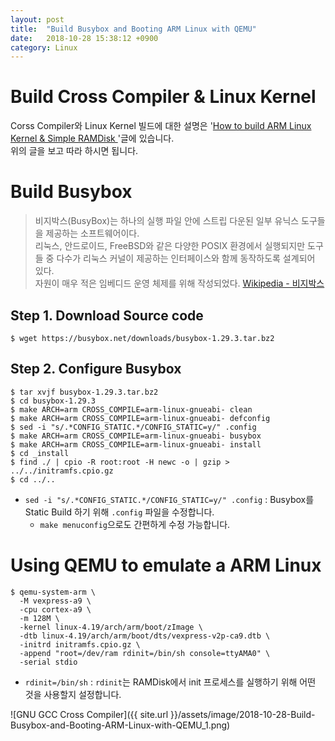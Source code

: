 ```yaml
---
layout: post
title:  "Build Busybox and Booting ARM Linux with QEMU"
date:   2018-10-28 15:38:12 +0900
category: Linux
---
```


# Build Cross Compiler & Linux Kernel

Corss Compiler와 Linux Kernel 빌드에 대한 설명은 '[How to build ARM Linux Kernel & Simple RAMDisk
](http://kyuhyuk.kr/article/linux/2018/10/27/How-to-build-ARM-Linux-Kernel-and-Simple-RAMDisk)'글에 있습니다.  
위의 글을 보고 따라 하시면 됩니다.

# Build Busybox

> 비지박스(BusyBox)는 하나의 실행 파일 안에 스트립 다운된 일부 유닉스 도구들을 제공하는 소프트웨어이다.  
> 리눅스, 안드로이드, FreeBSD와 같은 다양한 POSIX 환경에서 실행되지만 도구들 중 다수가 리눅스 커널이 제공하는 인터페이스와 함께 동작하도록 설계되어 있다.  
> 자원이 매우 적은 임베디드 운영 체제를 위해 작성되었다.
> [Wikipedia - 비지박스](https://ko.wikipedia.org/wiki/비지박스)

## Step 1. Download Source code

```
$ wget https://busybox.net/downloads/busybox-1.29.3.tar.bz2
```

## Step 2. Configure Busybox

```
$ tar xvjf busybox-1.29.3.tar.bz2
$ cd busybox-1.29.3
$ make ARCH=arm CROSS_COMPILE=arm-linux-gnueabi- clean
$ make ARCH=arm CROSS_COMPILE=arm-linux-gnueabi- defconfig
$ sed -i "s/.*CONFIG_STATIC.*/CONFIG_STATIC=y/" .config
$ make ARCH=arm CROSS_COMPILE=arm-linux-gnueabi- busybox
$ make ARCH=arm CROSS_COMPILE=arm-linux-gnueabi- install
$ cd _install
$ find ./ | cpio -R root:root -H newc -o | gzip > ../../initramfs.cpio.gz
$ cd ../..
```

- `sed -i "s/.*CONFIG_STATIC.*/CONFIG_STATIC=y/" .config` : Busybox를 Static Build 하기 위해 `.config` 파일을 수정합니다.
  - `make menuconfig`으로도 간편하게 수정 가능합니다.

# Using QEMU to emulate a ARM Linux

```
$ qemu-system-arm \
  -M vexpress-a9 \
  -cpu cortex-a9 \
  -m 128M \
  -kernel linux-4.19/arch/arm/boot/zImage \
  -dtb linux-4.19/arch/arm/boot/dts/vexpress-v2p-ca9.dtb \
  -initrd initramfs.cpio.gz \
  -append "root=/dev/ram rdinit=/bin/sh console=ttyAMA0" \
  -serial stdio
```

- `rdinit=/bin/sh` : `rdinit`는 RAMDisk에서 init 프로세스를 실행하기 위해 어떤 것을 사용할지 설정합니다.

![GNU GCC Cross Compiler]({{ site.url }}/assets/image/2018-10-28-Build-Busybox-and-Booting-ARM-Linux-with-QEMU_1.png)  

